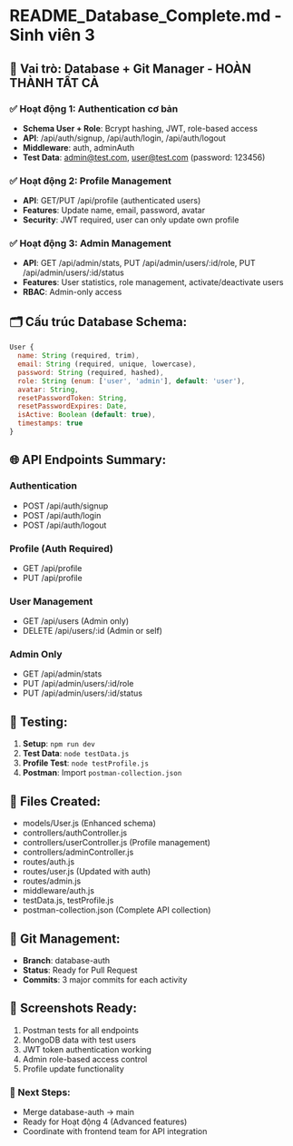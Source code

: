 # README_Database_Complete.md - Sinh viên 3

## 🎯 Vai trò: Database + Git Manager - HOÀN THÀNH TẤT CẢ

### ✅ Hoạt động 1: Authentication cơ bản
- **Schema User + Role**: Bcrypt hashing, JWT, role-based access
- **API**: /api/auth/signup, /api/auth/login, /api/auth/logout
- **Middleware**: auth, adminAuth
- **Test Data**: admin@test.com, user@test.com (password: 123456)

### ✅ Hoạt động 2: Profile Management  
- **API**: GET/PUT /api/profile (authenticated users)
- **Features**: Update name, email, password, avatar
- **Security**: JWT required, user can only update own profile

### ✅ Hoạt động 3: Admin Management
- **API**: GET /api/admin/stats, PUT /api/admin/users/:id/role, PUT /api/admin/users/:id/status
- **Features**: User statistics, role management, activate/deactivate users
- **RBAC**: Admin-only access

## 🗂️ Cấu trúc Database Schema:
```javascript
User {
  name: String (required, trim),
  email: String (required, unique, lowercase),
  password: String (required, hashed),
  role: String (enum: ['user', 'admin'], default: 'user'),
  avatar: String,
  resetPasswordToken: String,
  resetPasswordExpires: Date,
  isActive: Boolean (default: true),
  timestamps: true
}
```

## 🌐 API Endpoints Summary:
### Authentication
- POST /api/auth/signup
- POST /api/auth/login  
- POST /api/auth/logout

### Profile (Auth Required)
- GET /api/profile
- PUT /api/profile

### User Management
- GET /api/users (Admin only)
- DELETE /api/users/:id (Admin or self)

### Admin Only
- GET /api/admin/stats
- PUT /api/admin/users/:id/role
- PUT /api/admin/users/:id/status

## 🧪 Testing:
1. **Setup**: `npm run dev`
2. **Test Data**: `node testData.js`
3. **Profile Test**: `node testProfile.js`
4. **Postman**: Import `postman-collection.json`

## 📁 Files Created:
- models/User.js (Enhanced schema)
- controllers/authController.js
- controllers/userController.js (Profile management)
- controllers/adminController.js
- routes/auth.js
- routes/user.js (Updated with auth)
- routes/admin.js
- middleware/auth.js
- testData.js, testProfile.js
- postman-collection.json (Complete API collection)

## 🔗 Git Management:
- **Branch**: database-auth
- **Status**: Ready for Pull Request
- **Commits**: 3 major commits for each activity

## 📸 Screenshots Ready:
1. Postman tests for all endpoints
2. MongoDB data with test users
3. JWT token authentication working
4. Admin role-based access control
5. Profile update functionality

### 🚀 Next Steps:
- Merge database-auth → main
- Ready for Hoạt động 4 (Advanced features)
- Coordinate with frontend team for API integration